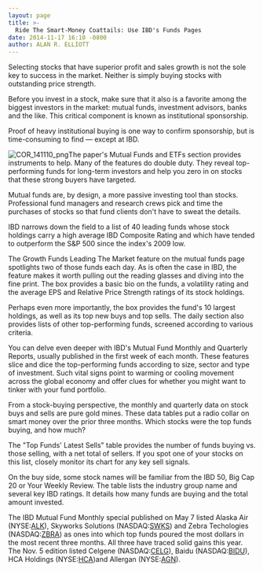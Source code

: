 ```yaml
---
layout: page
title: >-
  Ride The Smart-Money Coattails: Use IBD's Funds Pages
date: 2014-11-17 16:10 -0800
author: ALAN R. ELLIOTT
---
```





Selecting stocks that have superior profit and sales growth is not the sole key to success in the market. Neither is simply buying stocks with outstanding price strength.


Before you invest in a stock, make sure that it also is a favorite among the biggest investors in the market: mutual funds, investment advisors, banks and the like. This critical component is known as institutional sponsorship.


Proof of heavy institutional buying is one way to confirm sponsorship, but is time-consuming to find — except at IBD.


![COR_141110_png](http://ibdcmsprod10/wp-content/uploads/2016/01/COR_141110_png.png)The paper's Mutual Funds and ETFs section provides instruments to help. Many of the features do double duty. They reveal top-performing funds for long-term investors and help you zero in on stocks that these strong buyers have targeted.


Mutual funds are, by design, a more passive investing tool than stocks. Professional fund managers and research crews pick and time the purchases of stocks so that fund clients don't have to sweat the details.


IBD narrows down the field to a list of 40 leading funds whose stock holdings carry a high average IBD Composite Rating and which have tended to outperform the S&P 500 since the index's 2009 low.


The Growth Funds Leading The Market feature on the mutual funds page spotlights two of those funds each day. As is often the case in IBD, the feature makes it worth pulling out the reading glasses and diving into the fine print. The box provides a basic bio on the funds, a volatility rating and the average EPS and Relative Price Strength ratings of its stock holdings.


Perhaps even more importantly, the box provides the fund's 10 largest holdings, as well as its top new buys and top sells. The daily section also provides lists of other top-performing funds, screened according to various criteria.


You can delve even deeper with IBD's Mutual Fund Monthly and Quarterly Reports, usually published in the first week of each month. These features slice and dice the top-performing funds according to size, sector and type of investment. Such vital signs point to warming or cooling movement across the global economy and offer clues for whether you might want to tinker with your fund portfolio.


From a stock-buying perspective, the monthly and quarterly data on stock buys and sells are pure gold mines. These data tables put a radio collar on smart money over the prior three months. Which stocks were the top funds buying, and how much?


The "Top Funds' Latest Sells" table provides the number of funds buying vs. those selling, with a net total of sellers. If you spot one of your stocks on this list, closely monitor its chart for any key sell signals.


On the buy side, some stock names will be familiar from the IBD 50, Big Cap 20 or Your Weekly Review. The table lists the industry group name and several key IBD ratings. It details how many funds are buying and the total amount invested.


The IBD Mutual Fund Monthly special published on May 7 listed Alaska Air (NYSE:[ALK](http://research.investors.com/quotes/nyse-alaska-air-group-inc-alk.htm)), Skyworks Solutions (NASDAQ:[SWKS](http://research.investors.com/quotes/nasdaq-skyworks-solutions-inc-swks.htm)) and Zebra Techologies (NASDAQ:[ZBRA](http://research.investors.com/quotes/nasdaq-zebra-tech-corp-cl-a-zbra.htm)) as ones into which top funds poured the most dollars in the most recent three months. All three have traced solid gains this year. The Nov. 5 edition listed Celgene (NASDAQ:[CELG](http://research.investors.com/quotes/nasdaq-celgene-corp-celg.htm)), Baidu (NASDAQ:[BIDU](http://research.investors.com/quotes/nasdaq-baidu-inc-ads-bidu.htm)), HCA Holdings (NYSE:[HCA](http://research.investors.com/quotes/nyse-h-c-a-holdings-inc-hca.htm))and Allergan (NYSE:[AGN](http://research.investors.com/quotes/nyse-allergan-inc-agn.htm)).




